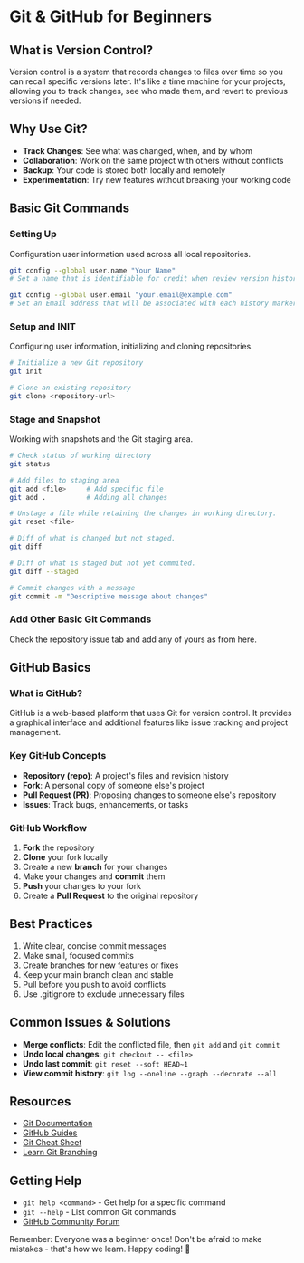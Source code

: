 # Git & GitHub for Beginners

## What is Version Control?

Version control is a system that records changes to files over time so you can recall specific versions later. It's like a time machine for your projects, allowing you to track changes, see who made them, and revert to previous versions if needed.

## Why Use Git?

- **Track Changes**: See what was changed, when, and by whom
- **Collaboration**: Work on the same project with others without conflicts
- **Backup**: Your code is stored both locally and remotely
- **Experimentation**: Try new features without breaking your working code

## Basic Git Commands

### Setting Up

Configuration user information used across all local repositories.

```bash
git config --global user.name "Your Name"
# Set a name that is identifiable for credit when review version history.

git config --global user.email "your.email@example.com"
# Set an Email address that will be associated with each history marker.
```

### Setup and INIT

Configuring user information, initializing and cloning repositories.

```bash
# Initialize a new Git repository
git init

# Clone an existing repository
git clone <repository-url>
```

### Stage and Snapshot

Working with snapshots and the Git staging area.

```bash
# Check status of working directory
git status

# Add files to staging area
git add <file>     # Add specific file
git add .          # Adding all changes

# Unstage a file while retaining the changes in working directory.
git reset <file>         

# Diff of what is changed but not staged.
git diff

# Diff of what is staged but not yet commited.
git diff --staged

# Commit changes with a message
git commit -m "Descriptive message about changes"
```

### Add Other Basic Git Commands

Check the repository issue tab and add any of yours as from here.

## GitHub Basics

### What is GitHub?

GitHub is a web-based platform that uses Git for version control. It provides a graphical interface and additional features like issue tracking and project management.

### Key GitHub Concepts

- **Repository (repo)**: A project's files and revision history
- **Fork**: A personal copy of someone else's project
- **Pull Request (PR)**: Proposing changes to someone else's repository
- **Issues**: Track bugs, enhancements, or tasks

### GitHub Workflow

1. **Fork** the repository
2. **Clone** your fork locally
3. Create a new **branch** for your changes
4. Make your changes and **commit** them
5. **Push** your changes to your fork
6. Create a **Pull Request** to the original repository

## Best Practices

1. Write clear, concise commit messages
2. Make small, focused commits
3. Create branches for new features or fixes
4. Keep your main branch clean and stable
5. Pull before you push to avoid conflicts
6. Use .gitignore to exclude unnecessary files

## Common Issues & Solutions

- **Merge conflicts**: Edit the conflicted file, then `git add` and `git commit`
- **Undo local changes**: `git checkout -- <file>`
- **Undo last commit**: `git reset --soft HEAD~1`
- **View commit history**: `git log --oneline --graph --decorate --all`

## Resources

- [Git Documentation](https://git-scm.com/doc)
- [GitHub Guides](https://guides.github.com/)
- [Git Cheat Sheet](https://education.github.com/git-cheat-sheet-education.pdf)
- [Learn Git Branching](https://learngitbranching.js.org/)

## Getting Help

- `git help <command>` - Get help for a specific command
- `git --help` - List common Git commands
- [GitHub Community Forum](https://github.com/orgs/community/discussions)

Remember: Everyone was a beginner once! Don't be afraid to make mistakes - that's how we learn. Happy coding! 🚀
